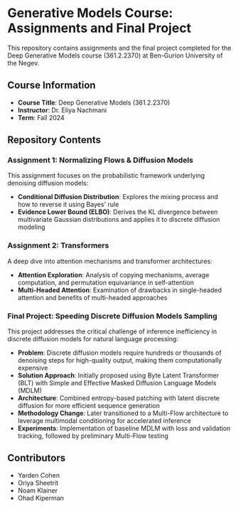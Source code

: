 # Generative Models Course: Assignments and Final Project

This repository contains assignments and the final project completed for the Deep Generative Models course (361.2.2370) at Ben-Gurion University of the Negev.

## Course Information

- **Course Title**: Deep Generative Models (361.2.2370)
- **Instructor**: Dr. Eliya Nachmani
- **Term**: Fall 2024

## Repository Contents

### Assignment 1: Normalizing Flows & Diffusion Models

This assignment focuses on the probabilistic framework underlying denoising diffusion models:

- **Conditional Diffusion Distribution**: Explores the mixing process and how to reverse it using Bayes' rule
- **Evidence Lower Bound (ELBO)**: Derives the KL divergence between multivariate Gaussian distributions and applies it to discrete diffusion modeling

### Assignment 2: Transformers

A deep dive into attention mechanisms and transformer architectures:

- **Attention Exploration**: Analysis of copying mechanisms, average computation, and permutation equivariance in self-attention
- **Multi-Headed Attention**: Examination of drawbacks in single-headed attention and benefits of multi-headed approaches

### Final Project: Speeding Discrete Diffusion Models Sampling

This project addresses the critical challenge of inference inefficiency in discrete diffusion models for natural language processing:

- **Problem**: Discrete diffusion models require hundreds or thousands of denoising steps for high-quality output, making them computationally expensive
- **Solution Approach**: Initially proposed using Byte Latent Transformer (BLT) with Simple and Effective Masked Diffusion Language Models (MDLM)
- **Architecture**: Combined entropy-based patching with latent discrete diffusion for more efficient sequence generation
- **Methodology Change**: Later transitioned to a Multi-Flow architecture to leverage multimodal conditioning for accelerated inference
- **Experiments**: Implementation of baseline MDLM with loss and validation tracking, followed by preliminary Multi-Flow testing
  
## Contributors

- Yarden Cohen
- Oriya Sheetrit
- Noam Klainer
- Ohad Kiperman

